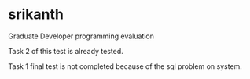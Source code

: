 # srikanth
Graduate Developer programming evaluation



Task 2 of this test is already tested.

Task 1 final test is not completed because of the sql problem on system.

